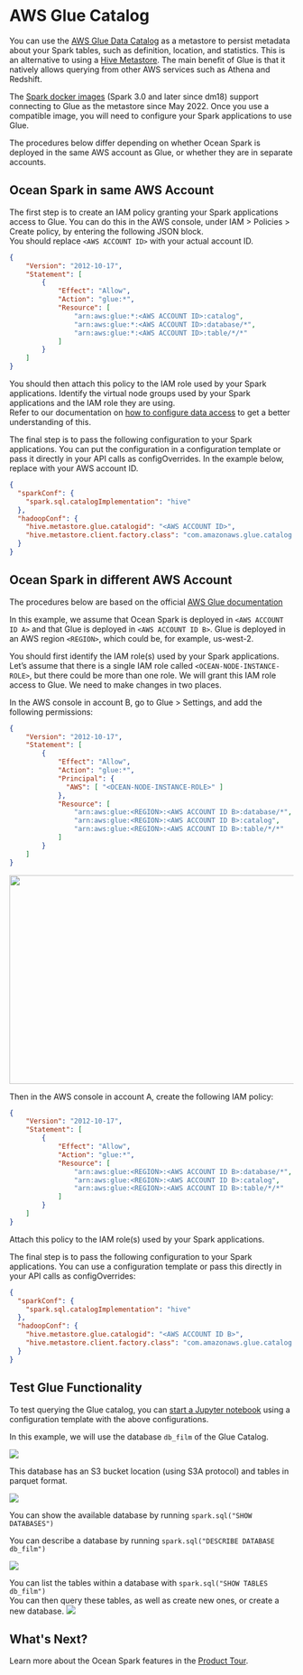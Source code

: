 # AWS Glue Catalog

You can use the [AWS Glue Data Catalog](https://docs.aws.amazon.com/glue/latest/dg/populate-data-catalog.html) as a metastore to persist metadata about your Spark tables, such as definition, location, and statistics. This is an alternative to using a [Hive Metastore](https://docs.spot.io/ocean-spark/tools-integrations/hive-metastore). The main benefit of Glue is that it natively allows querying from other AWS services such as Athena and Redshift.

The [Spark docker images](https://docs.spot.io/ocean-spark/configure-spark-apps/docker-images) (Spark 3.0 and later since dm18) support connecting to Glue as the metastore since May 2022. Once you use a compatible image, you will need to configure your Spark applications to use Glue.

The procedures below differ depending on whether Ocean Spark is deployed in the same AWS account as Glue, or whether they are in separate accounts.

## Ocean Spark in same AWS Account

The first step is to create an IAM policy granting your Spark applications access to Glue. You can do this in the AWS console, under IAM > Policies > Create policy, by entering the following JSON block.  
You should replace `<AWS ACCOUNT ID>` with your actual account ID.

```json
{
    "Version": "2012-10-17",
    "Statement": [
        {
            "Effect": "Allow",
            "Action": "glue:*",
            "Resource": [
                "arn:aws:glue:*:<AWS ACCOUNT ID>:catalog",
                "arn:aws:glue:*:<AWS ACCOUNT ID>:database/*",
                "arn:aws:glue:*:<AWS ACCOUNT ID>:table/*/*"
            ]
        }
    ]
}
```

You should then attach this policy to the IAM role used by your Spark applications. Identify the virtual node groups used by your Spark applications and the IAM role they are using.  
Refer to our documentation on [how to configure data access](ocean-spark/configure-spark-apps/access-your-data?id=your-data-is-in-the-same-aws-account-as-the-ocean-spark-cluster) to get a better understanding of this.

The final step is to pass the following configuration to your Spark applications. You can put the configuration in a configuration template or pass it directly in your API calls as configOverrides. In the example below, replace <AWS ACCOUNT ID> with your AWS account ID.

```json
{
  "sparkConf": {
    "spark.sql.catalogImplementation": "hive"
  },
  "hadoopConf": {
    "hive.metastore.glue.catalogid": "<AWS ACCOUNT ID>",
    "hive.metastore.client.factory.class": "com.amazonaws.glue.catalog.metastore.AWSGlueDataCatalogHiveClientFactory"
  }
}
```

## Ocean Spark in different AWS Account

The procedures below are based on the official [AWS Glue documentation](https://docs.aws.amazon.com/glue/latest/dg/cross-account-access.html)

In this example, we assume that Ocean Spark is deployed in `<AWS ACCOUNT ID A>` and that Glue is deployed in `<AWS ACCOUNT ID B>`. Glue is deployed in an AWS region `<REGION>`, which could be, for example, us-west-2.

You should first identify the IAM role(s) used by your Spark applications. Let’s assume that there is a single IAM role called `<OCEAN-NODE-INSTANCE-ROLE>`, but there could be more than one role. We will grant this IAM role access to Glue. We need to make changes in two places.

In the AWS console in account B, go to Glue > Settings, and add the following permissions:

```json
{
    "Version": "2012-10-17",
    "Statement": [
        {
            "Effect": "Allow",
            "Action": "glue:*",
            "Principal": {
              "AWS": [ "<OCEAN-NODE-INSTANCE-ROLE>" ]
            },
            "Resource": [
                "arn:aws:glue:<REGION>:<AWS ACCOUNT ID B>:database/*",                                                     
                "arn:aws:glue:<REGION>:<AWS ACCOUNT ID B>:catalog",
                "arn:aws:glue:<REGION>:<AWS ACCOUNT ID B>:table/*/*"
            ]
        }
    ]
}
```

<img src="/ocean-spark/_media/tools-aws-glue-catalog-01.png" width="650" height="370" />

Then in the AWS console in account A, create the following IAM policy:

```json
{
    "Version": "2012-10-17",
    "Statement": [
        {
            "Effect": "Allow",
            "Action": "glue:*",
            "Resource": [
                "arn:aws:glue:<REGION>:<AWS ACCOUNT ID B>:database/*",                                                     
                "arn:aws:glue:<REGION>:<AWS ACCOUNT ID B>:catalog",
                "arn:aws:glue:<REGION>:<AWS ACCOUNT ID B>:table/*/*"
            ]
        }
    ]
}
```

Attach this policy to the IAM role(s) used by your Spark applications.

The final step is to pass the following configuration to your Spark applications. You can use a configuration template or pass this directly in your API calls as configOverrides:

```json
{
  "sparkConf": {
    "spark.sql.catalogImplementation": "hive"
  },
  "hadoopConf": {
    "hive.metastore.glue.catalogid": "<AWS ACCOUNT ID B>",
    "hive.metastore.client.factory.class": "com.amazonaws.glue.catalog.metastore.AWSGlueDataCatalogHiveClientFactory"
  }
}
```

## Test Glue Functionality

To test querying the Glue catalog, you can [start a Jupyter notebook](https://docs.spot.io/ocean-spark/tools-integrations/connect-jupyter-notebooks) using a configuration template with the above configurations.

In this example, we will use the database `db_film` of the Glue Catalog.

<img src="/ocean-spark/_media/tools-aws-glue-catalog-02.png"/>

This database has an S3 bucket location (using S3A protocol) and tables in parquet format.

<img src="/ocean-spark/_media/tools-aws-glue-catalog-03.png"/>

You can show the available database by running `spark.sql("SHOW DATABASES")`

You can describe a database by running `spark.sql("DESCRIBE DATABASE db_film")`

<img src="/ocean-spark/_media/tools-aws-glue-catalog-04.png"/>

You can list the tables within a database with `spark.sql("SHOW TABLES db_film")`  
You can then query these tables, as well as create new ones, or create a new database.
<img src="/ocean-spark/_media/tools-aws-glue-catalog-05.png"/>

## What's Next?

Learn more about the Ocean Spark features in the [Product Tour](ocean-spark/product-tour/).
